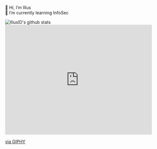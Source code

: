 👋 Hi, I’m Illus \
🌱 I’m currently learning InfoSec

<img align="center" src="https://github-readme-stats.vercel.app/api?username=IllusID&show_icons=true&theme=light&line_height=27" alt="IllusID's github stats"/>
<iframe src="https://giphy.com/embed/m0MfjLtKOgTPG" width="480" height="360" frameBorder="0" class="giphy-embed" allowFullScreen></iframe><p><a href="https://giphy.com/gifs/m0MfjLtKOgTPG">via GIPHY</a></p>
